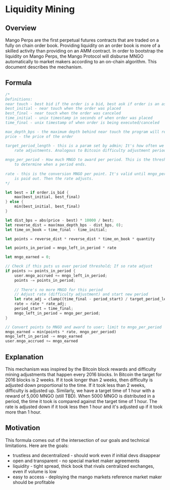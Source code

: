 # Liquidity Mining

## Overview

Mango Perps are the first perpetual futures contracts that are traded on a fully on chain order book. Providing liquidity on an order book is more of a skilled activity than providing on an AMM contract. In order to bootstrap the liquidity on Mango Perps, the Mango Protocol will disburse MNGO automatically to market makers according to an on-chain algorithm. This document describes the mechanism.

## Formula

```rust
/*
Definitions:
near touch - best bid if the order is a bid, best ask if order is an ask
best_initial - near touch when the order was placed
best_final - near touch when the order was canceled
time_initial - unix timestamp in seconds of when order was placed
time_final - unix timestamp of when order is being executed/canceled

max_depth_bps - the maximum depth behind near touch the program will reward
price - the price of the order

target_period_length - this is a param set by admin; It's how often we want
    rate adjustments. Analogous to Bitcoin difficulty adjustment period of 2 weeks
    
mngo_per_period - How much MNGO to award per period. This is the threshold 
    to determine when a period ends.
    
rate - this is the conversion MNGO per point. It's valid until mngo_per_period MNGO
    is paid out. Then the rate adjusts. 
*/

let best = if order.is_bid {
    max(best_initial, best_final)
} else {
    min(best_initial, best_final)
}

let dist_bps = abs(price - best) * 10000 / best;
let reverse_dist = max(max_depth_bps - dist_bps, 0);
let time_on_book = time_final - time_initial;

let points = reverse_dist * reverse_dist * time_on_book * quantity

let points_in_period = mngo_left_in_period * rate

let mngo_earned = 0;

// Check if this puts us over period threshold; If so rate adjust
if points >= points_in_period {
    user.mngo_accrued += mngo_left_in_period;
    points -= points_in_period;
    
    // There's no more MNGO for this period
    // Adjust rate (difficulty adjustment) and start new period
    let rate_adj = clamp((time_final - period_start) / target_period_length, 1/4, 4);
    rate = rate * rate_adj;
    period_start = time_final;
    mngo_left_in_period = mngo_per_period;
}

// Convert points to MNGO and award to user; limit to mngo_per_period
mngo_earned = min(points * rate, mngo_per_period)
mngo_left_in_period -= mngo_earned
user.mngo_accrued += mngo_earned
```

## Explanation

This mechanism was inspired by the Bitcoin block rewards and difficulty mining adjustments that happen every 2016 blocks. In Bitcoin the target for 2016 blocks is 2 weeks. If it took longer than 2 weeks, then difficulty is adjusted down proportional to the time. If it took less than 2 weeks, difficulty is adjusted up. Similarly, we have a target time of 1 hour with a reward of 5,000 MNGO \(still TBD\). When 5000 MNGO is distributed in a period, the time it took is compared against the target time of 1 hour. The rate is adjusted down if it took less then 1 hour and it's adjusted up if it took more than 1 hour.

## Motivation

This formula comes out of the intersection of our goals and technical limitations. Here are the goals:

* trustless and decentralized - should work even if initial devs disappear
* open and transparent - no special market maker agreements
* liquidity - tight spread, thick book that rivals centralized exchanges, even if volume is low
* easy to access - deploying the mango markets reference market maker should be profitable 



